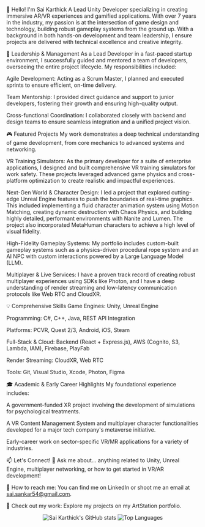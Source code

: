 <!--
saikarthick-99/saikarthick-99 is a ✨ special ✨ repository because its README.md (this file) appears on your GitHub profile.
-->

🚀 Hello! I'm Sai Karthick
A Lead Unity Developer specializing in creating immersive AR/VR experiences and gamified applications. With over 7 years in the industry, my passion is at the intersection of game design and technology, building robust gameplay systems from the ground up. With a background in both hands-on development and team leadership, I ensure projects are delivered with technical excellence and creative integrity.

💼 Leadership & Management
As a Lead Developer in a fast-paced startup environment, I successfully guided and mentored a team of developers, overseeing the entire project lifecycle. My responsibilities included:

Agile Development: Acting as a Scrum Master, I planned and executed sprints to ensure efficient, on-time delivery.

Team Mentorship: I provided direct guidance and support to junior developers, fostering their growth and ensuring high-quality output.

Cross-functional Coordination: I collaborated closely with backend and design teams to ensure seamless integration and a unified project vision.

🎮 Featured Projects
My work demonstrates a deep technical understanding of game development, from core mechanics to advanced systems and networking.

VR Training Simulators: As the primary developer for a suite of enterprise applications, I designed and built comprehensive VR training simulators for work safety. These projects leveraged advanced game physics and cross-platform optimization to create realistic and impactful experiences.

Next-Gen World & Character Design: I led a project that explored cutting-edge Unreal Engine features to push the boundaries of real-time graphics. This included implementing a fluid character animation system using Motion Matching, creating dynamic destruction with Chaos Physics, and building highly detailed, performant environments with Nanite and Lumen. The project also incorporated MetaHuman characters to achieve a high level of visual fidelity.

High-Fidelity Gameplay Systems: My portfolio includes custom-built gameplay systems such as a physics-driven procedural rope system and an AI NPC with custom interactions powered by a Large Language Model (LLM).

Multiplayer & Live Services: I have a proven track record of creating robust multiplayer experiences using SDKs like Photon, and I have a deep understanding of render streaming and low-latency communication protocols like Web RTC and CloudXR.

💡 Comprehensive Skills
Game Engines: Unity, Unreal Engine

Programming: C#, C++, Java, REST API Integration

Platforms: PCVR, Quest 2/3, Android, iOS, Steam

Full-Stack & Cloud: Backend (React + Express.js), AWS (Cognito, S3, Lambda, IAM), Firebase, PlayFab

Render Streaming: CloudXR, Web RTC

Tools: Git, Visual Studio, Xcode, Photon, Figma

🎓 Academic & Early Career Highlights
My foundational experience includes:

A government-funded XR project involving the development of simulations for psychological treatments.

A VR Content Management System and multiplayer character functionalities developed for a major tech company's metaverse initiative.

Early-career work on sector-specific VR/MR applications for a variety of industries.

📫 Let's Connect!
💬 Ask me about... anything related to Unity, Unreal Engine, multiplayer networking, or how to get started in VR/AR development!

📧 How to reach me: You can find me on LinkedIn or shoot me an email at sai.sankar54@gmail.com.

🔗 Check out my work: Explore my projects on my ArtStation portfolio.

<p align="center">
<img src="https://www.google.com/search?q=https://github-readme-stats.vercel.app/api%3Fusername%3Dsaikarthick-99%26show_icons%3Dtrue%26theme%3Dradical" alt="Sai Karthick's GitHub stats">
<img src="https://www.google.com/search?q=https://github-readme-stats.vercel.app/api/top-langs/%3Fusername%3Dsaikarthick-99%26layout%3Dcompact%26theme%3Dradical" alt="Top Languages">
</p>
